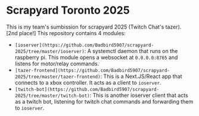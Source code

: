 # Scrapyard Toronto 2025

This is my team's sumbission for scrapyard 2025 (Twitch Chat's tazer). [2nd place!]
This repository contains 4 modules:

- `[ioserver](https://github.com/Badbird5907/scrapyard-2025/tree/master/ioserver)`: A systemctl daemon that runs on the raspberry pi. This module opens a websocket at `0.0.0.0:8765` and listens for motor/relay commands.
- `[tazer-frontend](https://github.com/Badbird5907/scrapyard-2025/tree/master/tazer-frontend)`: This is a Next.JS/React app that connects to a xbox controller. It acts as a client to `ioserver`.
- `[twitch-bot](https://github.com/Badbird5907/scrapyard-2025/tree/master/twitch-bot)`: This is another ioserver client that acts as a twitch bot, listening for twitch chat commands and forwarding them to `ioserver`.
